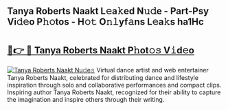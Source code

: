 ## Tanya Roberts Naakt L𝚎a𝚔ed N𝚞𝚍e - Part-Psy Vi𝚍𝚎o P𝚑𝚘tos - H𝚘𝚝 O𝚗𝚕yf𝚊ns L𝚎a𝚔s ha1Hc

# <h2><a href="http://kfbrlj.oniu.top/?m=Tanya+Roberts+Naakt">🔗👉 🔴 Tanya Roberts Naakt P𝚑ot𝚘𝚜 V𝚒d𝚎o</a></h2>

[![Tanya Roberts Naakt Nu𝚍e𝚜](https://i.imgur.com/0qMVB7G.gif)](http://kfbrlj.oniu.top/?m=Tanya+Roberts+Naakt)
Virtual dance artist and web entertainer Tanya Roberts Naakt, celebrated for distributing dance and lifestyle inspiration through solo and collaborative performances and compact clips. Inspiring author Tanya Roberts Naakt, recognized for their ability to capture the imagination and inspire others through their writing.  
